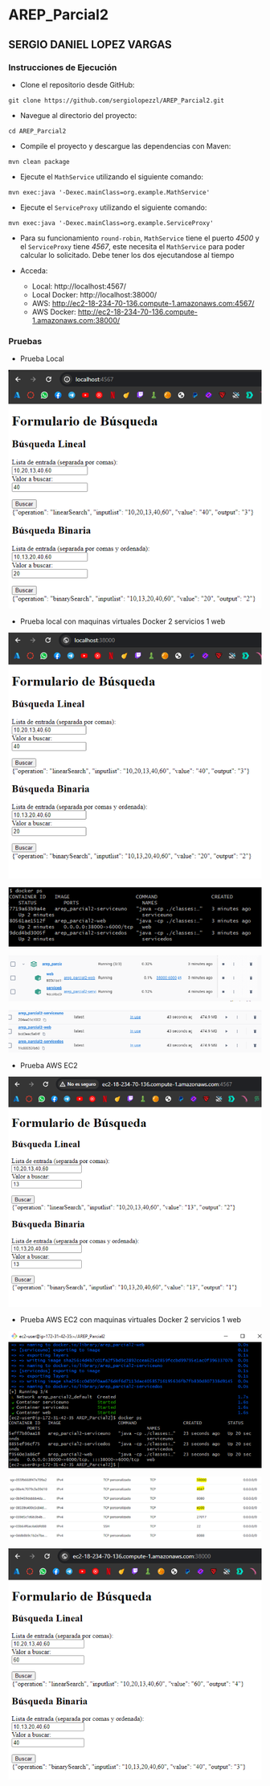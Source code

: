 
# AREP_Parcial2
## SERGIO DANIEL LOPEZ VARGAS
### Instrucciones de Ejecución
* Clone el repositorio desde GitHub:

```
git clone https://github.com/sergiolopezzl/AREP_Parcial2.git
```

* Navegue al directorio del proyecto: 

```
cd AREP_Parcial2
```

* Compile el proyecto y descargue las dependencias con Maven: 

```
mvn clean package
```

* Ejecute el `MathService` utilizando el siguiente comando: 

```
mvn exec:java '-Dexec.mainClass=org.example.MathService'
```
* Ejecute el `ServiceProxy` utilizando el siguiente comando:
```
mvn exec:java '-Dexec.mainClass=org.example.ServiceProxy'
```

* Para su funcionamiento `round-robin`, `MathService` tiene el puerto *4500* y el `ServiceProxy` tiene 
*4567*, este necesita el `MathService` para poder calcular lo solicitado. Debe tener los dos ejecutandose al tiempo

* Acceda:
  * Local: http://localhost:4567/
  * Local Docker: http://localhost:38000/
  * AWS: http://ec2-18-234-70-136.compute-1.amazonaws.com:4567/
  * AWS Docker: http://ec2-18-234-70-136.compute-1.amazonaws.com:38000/
    
### Pruebas
* Prueba Local

![localP.png](src/main/resources/img/localP.PNG)

* Prueba local con maquinas virtuales Docker 2 servicios 1 web

![dockerlocal.png](src/main/resources/img/dockerLocal.PNG)

![dockerps.png](src/main/resources/img/dockerps.PNG)

![docker.png](src/main/resources/img/docker.PNG)

![docker2.png](src/main/resources/img/docker2.PNG)

* Prueba AWS EC2

![awsP.png](src/main/resources/img/awsP.PNG)

* Prueba AWS EC2 con maquinas virtuales Docker 2 servicios 1 web

![dockeraws.png](src/main/resources/img/dockerAws.PNG)

![aws1.png](src/main/resources/img/aws1.PNG)

![awsdocker.png](src/main/resources/img/awsDocker.PNG)

